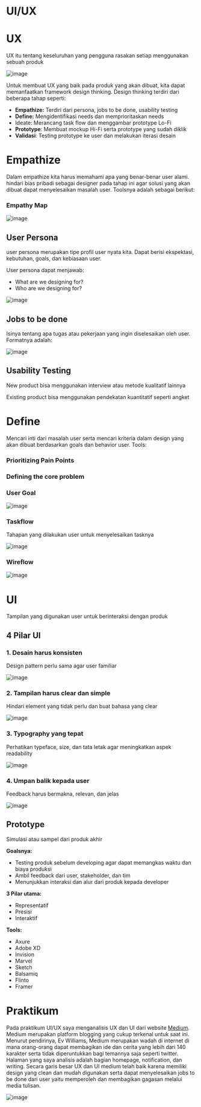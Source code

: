 # UI/UX

# UX

UX itu tentang keseluruhan yang pengguna rasakan setiap menggunakan sebuah produk

![image](https://user-images.githubusercontent.com/67999361/155274241-5e2952d5-bd8c-4f1e-9fe5-658cccc2e610.png)

Untuk membuat UX yang baik pada produk yang akan dibuat, kita dapat memanfaatkan framework design thinking. Design thinking terdiri dari beberapa tahap seperti:

- **Empathize:** Terdiri dari persona, jobs to be done, usability testing
- **Define:** Mengidentifikasi needs dan memprioritaskan needs
- Ideate: Merancang task flow dan menggambar prototype Lo-Fi
- **Prototype**: Membuat mockup Hi-Fi serta prototype yang sudah diklik
- **Validasi**: Testing prototype ke user dan melakukan iterasi desain

# Empathize

Dalam empathize kita harus memahami apa yang benar-benar user alami. hindari bias pribadi sebagai designer pada tahap ini agar solusi yang akan dibuat dapat menyelesaikan masalah user. Toolsnya adalah sebagai berikut:

### Empathy Map

![image](https://user-images.githubusercontent.com/67999361/155274271-d8c37be6-63e3-4faf-94cb-2daf1b3a8771.png)

## User Persona

user persona merupakan tipe profil user nyata kita. Dapat berisi ekspektasi, kebutuhan, goals, dan kebiasaan user.

User persona dapat menjawab:

- What are we designing for?
- Who are we designing for?

![image](https://user-images.githubusercontent.com/67999361/155274334-12ede91c-9d68-4fec-9070-fb37395feb3f.png)

## Jobs to be done

Isinya tentang apa tugas atau pekerjaan yang ingin diselesaikan oleh user. Formatnya adalah:

![image](https://user-images.githubusercontent.com/67999361/155274375-d49c233e-3cbf-4c92-8783-e340e92270b5.png)

## Usability Testing

New product bisa menggunakan interview atau metode kualitatif lainnya

Existing product bisa menggunakan pendekatan kuantitatif seperti angket

# Define

Mencari inti dari masalah user serta mencari kriteria dalam design yang akan dibuat berdasarkan goals dan behavior user. Tools:

### Prioritizing  Pain Points

### Defining the core problem

### User Goal

![image](https://user-images.githubusercontent.com/67999361/155274415-8c0a94f4-042b-4151-ba9f-7bff05599e72.png)

### Taskflow

Tahapan yang dilakukan user untuk menyelesaikan tasknya

![image](https://user-images.githubusercontent.com/67999361/155274456-2b230bab-0fa7-4424-bc8a-1529090f2390.png)

### Wireflow

![image](https://user-images.githubusercontent.com/67999361/155274491-afcf57fe-d8b5-4d94-9157-459d89ebb5a7.png)

# UI

Tampilan yang digunakan user untuk berinteraksi dengan produk

## 4 Pilar UI

### 1. Desain harus konsisten

Design pattern perlu sama agar user familiar

![image](https://user-images.githubusercontent.com/67999361/155274533-f1bdb56d-3cdb-40d6-b188-9e89b506000f.png)

### 2. Tampilan harus clear dan simple

Hindari element yang tidak perlu dan buat bahasa yang clear

![image](https://user-images.githubusercontent.com/67999361/155274554-2842c928-e9a6-4ad2-a3d7-d3aada80d0e2.png)

### 3. Typography yang tepat

Perhatikan typeface, size, dan tata letak agar meningkatkan aspek readability

![image](https://user-images.githubusercontent.com/67999361/155274603-ec725dc6-bff0-4339-ae76-7700c1dbf6a1.png)

### 4. Umpan balik kepada user

Feedback harus bermakna, relevan, dan jelas

![image](https://user-images.githubusercontent.com/67999361/155274622-1c0e0832-6b12-4fc7-a48d-a72b3b3caad5.png)

## Prototype

Simulasi atau sampel dari produk akhir

**Goalsnya:** 

- Testing produk sebelum developing agar dapat memangkas waktu dan biaya produksi
- Ambil feedback dari user, stakeholder, dan tim
- Menunjukkan interaksi dan alur dari produk kepada developer

**3 Pilar utama:**

- Representatif
- Presisi
- Interaktif

**Tools:**

- Axure
- Adobe XD
- Invision
- Marvel
- Sketch
- Balsamiq
- Flinto
- Framer

# Praktikum

Pada praktikum UI/UX saya menganalisis UX dan UI dari website [Medium](http://medium.com). Medium merupakan platform blogging yang cukup terkenal untuk saat ini. Menurut pendirinya, Ev Williams, Medium merupakan wadah di internet di mana orang-orang dapat membagikan ide dan cerita yang lebih dari 140 karakter serta tidak diperuntukkan bagi temannya saja seperti twitter. Halaman yang saya analisis adalah bagian homepage, notification, dan writing. Secara garis besar UX dan UI medium telah baik karena memiliki design yang clean dan mudah digunakan serta dapat menyelesaikan jobs to be done dari user yaitu memperoleh dan membagikan gagasan melalui media tulisan.

![image](https://user-images.githubusercontent.com/67999361/155274658-16a90bb7-ccc5-4ef1-b44e-f106920c44ff.png)
